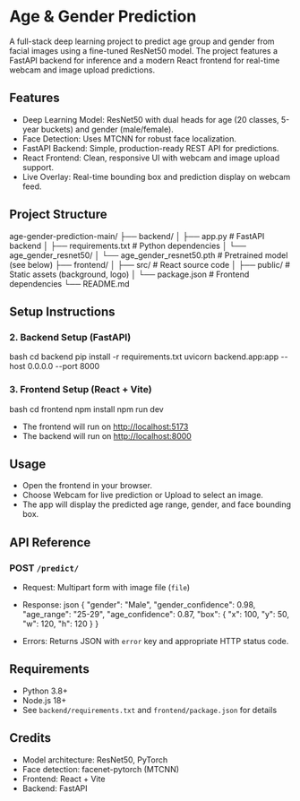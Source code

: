 # Age & Gender Prediction

A full-stack deep learning project to predict age group and gender from facial images using a fine-tuned ResNet50 model. The project features a FastAPI backend for inference and a modern React frontend for real-time webcam and image upload predictions.



## Features
- Deep Learning Model: ResNet50 with dual heads for age (20 classes, 5-year buckets) and gender (male/female).
- Face Detection: Uses MTCNN for robust face localization.
- FastAPI Backend: Simple, production-ready REST API for predictions.
- React Frontend: Clean, responsive UI with webcam and image upload support.
- Live Overlay: Real-time bounding box and prediction display on webcam feed.



## Project Structure

age-gender-prediction-main/
├── backend/
│   ├── app.py                # FastAPI backend
│   ├── requirements.txt      # Python dependencies
│   └── age_gender_resnet50/
│       └── age_gender_resnet50.pth  # Pretrained model (see below)
├── frontend/
│   ├── src/                  # React source code
│   ├── public/               # Static assets (background, logo)
│   └── package.json          # Frontend dependencies
└── README.md




## Setup Instructions

### 2. Backend Setup (FastAPI)
bash
cd backend
pip install -r requirements.txt
uvicorn backend.app:app --host 0.0.0.0 --port 8000

### 3. Frontend Setup (React + Vite)
bash
cd frontend
npm install
npm run dev


- The frontend will run on [http://localhost:5173](http://localhost:5173)
- The backend will run on [http://localhost:8000](http://localhost:8000)



## Usage
- Open the frontend in your browser.
- Choose Webcam for live prediction or Upload to select an image.
- The app will display the predicted age range, gender, and face bounding box.



## API Reference
### POST `/predict/`
- Request: Multipart form with image file (`file`)
- Response:
  json
  {
    "gender": "Male",
    "gender_confidence": 0.98,
    "age_range": "25-29",
    "age_confidence": 0.87,
    "box": { "x": 100, "y": 50, "w": 120, "h": 120 }
  }
  
- Errors: Returns JSON with `error` key and appropriate HTTP status code.



## Requirements
- Python 3.8+
- Node.js 18+
- See `backend/requirements.txt` and `frontend/package.json` for details



## Credits
- Model architecture: ResNet50, PyTorch
- Face detection: facenet-pytorch (MTCNN)
- Frontend: React + Vite
- Backend: FastAPI